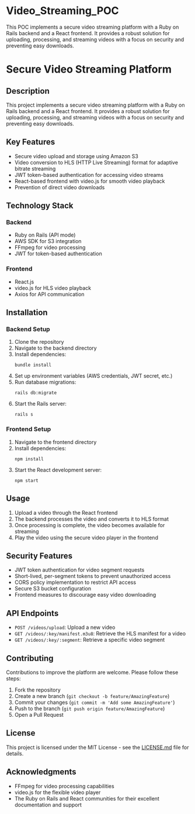 # Video_Streaming_POC
This POC implements a secure video streaming platform with a Ruby on Rails backend and a React frontend. It provides a robust solution for uploading, processing, and streaming videos with a focus on security and preventing easy downloads.

# Secure Video Streaming Platform

## Description

This project implements a secure video streaming platform with a Ruby on Rails backend and a React frontend. It provides a robust solution for uploading, processing, and streaming videos with a focus on security and preventing easy downloads.

## Key Features

- Secure video upload and storage using Amazon S3
- Video conversion to HLS (HTTP Live Streaming) format for adaptive bitrate streaming
- JWT token-based authentication for accessing video streams
- React-based frontend with video.js for smooth video playback
- Prevention of direct video downloads

## Technology Stack

### Backend
- Ruby on Rails (API mode)
- AWS SDK for S3 integration
- FFmpeg for video processing
- JWT for token-based authentication

### Frontend
- React.js
- video.js for HLS video playback
- Axios for API communication

## Installation

### Backend Setup
1. Clone the repository
2. Navigate to the backend directory
3. Install dependencies:
   ```
   bundle install
   ```
4. Set up environment variables (AWS credentials, JWT secret, etc.)
5. Run database migrations:
   ```
   rails db:migrate
   ```
6. Start the Rails server:
   ```
   rails s
   ```

### Frontend Setup
1. Navigate to the frontend directory
2. Install dependencies:
   ```
   npm install
   ```
3. Start the React development server:
   ```
   npm start
   ```

## Usage

1. Upload a video through the React frontend
2. The backend processes the video and converts it to HLS format
3. Once processing is complete, the video becomes available for streaming
4. Play the video using the secure video player in the frontend

## Security Features

- JWT token authentication for video segment requests
- Short-lived, per-segment tokens to prevent unauthorized access
- CORS policy implementation to restrict API access
- Secure S3 bucket configuration
- Frontend measures to discourage easy video downloading

## API Endpoints

- `POST /videos/upload`: Upload a new video
- `GET /videos/:key/manifest.m3u8`: Retrieve the HLS manifest for a video
- `GET /videos/:key/:segment`: Retrieve a specific video segment

## Contributing

Contributions to improve the platform are welcome. Please follow these steps:

1. Fork the repository
2. Create a new branch (`git checkout -b feature/AmazingFeature`)
3. Commit your changes (`git commit -m 'Add some AmazingFeature'`)
4. Push to the branch (`git push origin feature/AmazingFeature`)
5. Open a Pull Request

## License

This project is licensed under the MIT License - see the [LICENSE.md](LICENSE.md) file for details.

## Acknowledgments

- FFmpeg for video processing capabilities
- video.js for the flexible video player
- The Ruby on Rails and React communities for their excellent documentation and support

